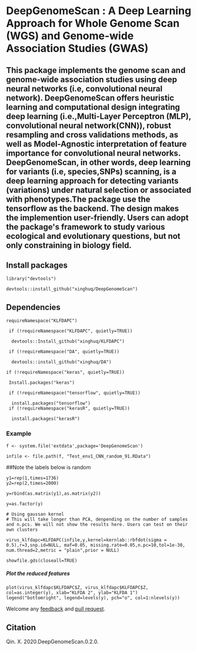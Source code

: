 # DeepGenomeScan : A Deep Learning Approach for Whole Genome Scan (WGS) and Genome-wide Association Studies (GWAS)

## This package implements the genome scan and genome-wide association studies using deep neural networks (i.e, convolutional neural network). DeepGenomeScan offers heuristic learning and computational design integrating deep learning (i.e.,Multi-Layer Perceptron (MLP), convolutional neural network(CNN)), robust resampling and cross validations methods, as well as Model-Agnostic interpretation of feature importance for convolutional neural networks. DeepGenomeScan, in other words, deep learning for variants (i.e, species,SNPs) scanning, is a deep learning approach for detecting variants (variations) under natural selection or associated with phenotypes.The package use the tensorflow as the backend. The design makes the implemention user-friendly. Users can adopt the package's framework to study various ecological and evolutionary questions, but not only constraining in biology field. 

## Install packages
`````{r}
library("devtools")

devtools::install_github("xinghuq/DeepGenomeScan")
``````
## Dependencies
``````{r}
requireNamespace("KLFDAPC")

 if (!requireNamespace("KLFDAPC", quietly=TRUE))

  devtools::Install_github("xinghuq/KLFDAPC")
  
 if (!requireNamespace("DA", quietly=TRUE))
 
  devtools::install_github("xinghuq/DA")

if (!requireNamespace("keras", quietly=TRUE))

 Install.packages("keras")
  
 if (!requireNamespace("tensorflow", quietly=TRUE))
 
  install.packages("tensorflow")
 if (!requireNamespace("kerasR", quietly=TRUE))
 
  install.packages("kerasR")

``````
### Example

``````{r}
f <- system.file('extdata',package='DeepGenomeScan')

infile <- file.path(f, "Test_env1_CNN_random_91.RData")
``````
##Note the labels below is random
``````{r}
y1=rep(1,times=1736)
y2=rep(2,times=2000)

y=rbind(as.matrix(y1),as.matrix(y2))

y=as.factor(y)

``````
``````{r}
# Using gaussan kernel
# This will take longer than PCA, denpending on the number of samples and n.pcs. We will not show the results here. Users can test on their own clusters

virus_klfdapc=KLFDAPC(infile,y,kernel=kernlab::rbfdot(sigma = 0.5),r=3,snp.id=NULL, maf=0.05, missing.rate=0.05,n.pc=10,tol=1e-30, num.thread=2,metric = "plain",prior = NULL)

showfile.gds(closeall=TRUE)
``````
##### Plot the reduced features
``````{r}
plot(virus_klfdapc$KLFDAPC$Z, virus_klfdapc$KLFDAPC$Z, col=as.integer(y), xlab="KLFDA 2", ylab="KLFDA 1")
legend("bottomright", legend=levels(y), pch="o", col=1:nlevels(y))

``````
Welcome any [feedback](https://github.com/xinghuq/DeepGenomeScan/issues) and [pull request](https://github.com/xinghuq/DeepGenomeScan/pulls). 


## Citation

Qin. X. 2020.DeepGenomeScan.0.2.0.
